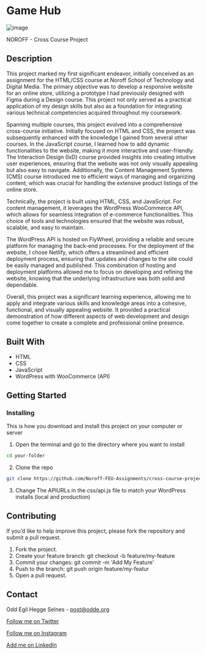 # Game Hub

![image](https://oddedodd-portfolio.netlify.app/images/game-hub.jpg)

NOROFF - Cross Course Project

## Description

This project marked my first significant endeavor, initially conceived as an assignment for the HTML/CSS course at Noroff School of Technology and Digital Media. The primary objective was to develop a responsive website for an online store, utilizing a prototype I had previously designed with Figma during a Design course. This project not only served as a practical application of my design skills but also as a foundation for integrating various technical competencies acquired throughout my coursework.

Spanning multiple courses, this project evolved into a comprehensive cross-course initiative. Initially focused on HTML and CSS, the project was subsequently enhanced with the knowledge I gained from several other courses. In the JavaScript course, I learned how to add dynamic functionalities to the website, making it more interactive and user-friendly. The Interaction Design (IxD) course provided insights into creating intuitive user experiences, ensuring that the website was not only visually appealing but also easy to navigate. Additionally, the Content Management Systems (CMS) course introduced me to efficient ways of managing and organizing content, which was crucial for handling the extensive product listings of the online store.

Technically, the project is built using HTML, CSS, and JavaScript. For content management, it leverages the WordPress WooCommerce API, which allows for seamless integration of e-commerce functionalities. This choice of tools and technologies ensured that the website was robust, scalable, and easy to maintain.

The WordPress API is hosted on FlyWheel, providing a reliable and secure platform for managing the back-end processes. For the deployment of the website, I chose Netlify, which offers a streamlined and efficient deployment process, ensuring that updates and changes to the site could be easily managed and published. This combination of hosting and deployment platforms allowed me to focus on developing and refining the website, knowing that the underlying infrastructure was both solid and dependable.

Overall, this project was a significant learning experience, allowing me to apply and integrate various skills and knowledge areas into a cohesive, functional, and visually appealing website. It provided a practical demonstration of how different aspects of web development and design come together to create a complete and professional online presence.


## Built With


- HTML
- CSS
- JavaScript
- WordPress with WooCommerce (API)

## Getting Started

### Installing

This is how you download and install this project on your computer or server

1. Open the terminal and go to the directory where you want to install

```sh
cd your-folder
```

2. Clone the repo

```sh
git clone https://github.com/Noroff-FEU-Assignments/cross-course-project-oddedodd
```

3. Change The APIURLs in the css/api.js file to match your WordPress installs (local and production)

## Contributing

If you’d like to help improve this project, please fork the repository and submit a pull request.

1.	Fork the project.
2.	Create your feature branch: git checkout -b feature/my-feature
3.	Commit your changes: git commit -m 'Add My Feature'
4.	Push to the branch: git push origin feature/my-featur
5.	Open a pull request.

## Contact

Odd Egil Hegge Selnes - [post@odde.org](mailto:post@odde.org) 

[Follow me on Twitter](https://www.twitter.com/oddedodd)

[Follow me on Instagram](https://www.instagram.com/oddedodd/)

[Add me on LinkedIn](https://www.linkedin.com/in/oddegilhselnes/)
